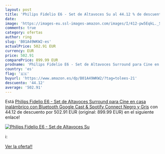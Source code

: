 ```yaml
---
layout: post
title: 'Philips Fidelio E6 - Set de Altavoces Su al 44.12 % de descuento'
date: 
image: 'https://images-eu.ssl-images-amazon.com/images/I/412-pw5EqkL._SL200_.jpg'
comments: true
category: ofertas
author: ring
slug: 'B01A49WKW2-es'
actualPrice: 502.91 EUR
currency: EUR
price: 502.91
comparePrice: 899.99 EUR
prodname: 'Philips Fidelio E6 - Set de Altavoces Surround para Cine en casa  inalámbrico  con Bluetooth  Google Cast & Spotify Connect  Negro y Gris'
country: 'es'
flag: '🇪🇸'
buyurl: 'https://www.amazon.es/dp/B01A49WKW2/?tag=tolees-21'
descuento: '44.12'
average: '502.91'
---
```


Está [Philips Fidelio E6 - Set de Altavoces Surround para Cine en casa  inalámbrico  con Bluetooth  Google Cast & Spotify Connect  Negro y Gris](https://www.amazon.es/dp/B01A49WKW2/?tag=tolees-21) con 44.12 de descuento por 502.91 EUR (original: 899.99 EUR) en el siguiente enlace!

[![Philips Fidelio E6 - Set de Altavoces Su](https://images-eu.ssl-images-amazon.com/images/I/412-pw5EqkL._SL200_.jpg)](https://www.amazon.es/dp/B01A49WKW2/?tag=tolees-21)

ℹ️:


[Ver la oferta!!](https://www.amazon.es/dp/B01A49WKW2/?tag=tolees-21)
